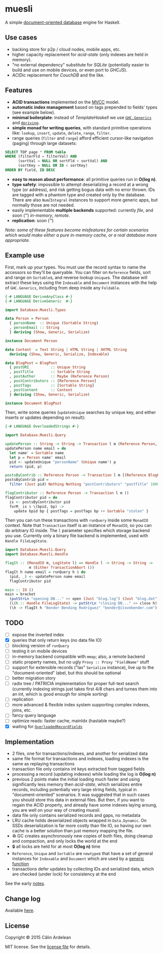muesli
======

A simple [document-oriented database][nosql] engine for Haskell.

Use cases
---------
* backing store for p2p / cloud nodes, mobile apps, etc.
* higher capacity replacement for *acid-state* (only indexes are held in memory).
* "no external dependency" substitute for *SQLite*
(potentially easier to build and use on mobile devices, or even port to *GHCJS*).
* *ACID*ic replacement for *CouchDB* and the like.

Features
--------
* **ACID transactions** implemented on the [MVCC][] model.
* **automatic index management** based on tags prepended to fields' types
(see example below).
* **minimal boilerplate**: instead of *TemplateHaskell* we use
[`GHC.Generics`][gen] and [`deriving`][der].
* **simple monad for writing queries**, with standard primitive operations like:
`lookup`, `insert`, `update`, `delete`, `range`, `filter`.
* range queries (`filter` and `range`) afford efficient cursor-like navigation
(paging) through large datasets:
```SQL
SELECT TOP page * FROM table
WHERE (filterFld = filterVal) AND
      (sortVal = NULL OR sortFld < sortVal) AND
      (sortKey = NULL OR ID < sortKey)
ORDER BY field, ID DESC
```
* **easy to reason about performance**: all primitive queries run in **O(log n)**.
* **type safety**: impossible to attempt deserializing a record at a wrong type
(or address), and risk getting bogus data with no error thrown.
IDs are tagged with a phantom type and created only by the database.
There are also `Num`/`Integral` instances to support more generic apps,
but normally those are not needed.
* easily implementable **multiple backends** supported: currently *file*, and
soon (:tm:) *in-memory*, *remote*.
* **replication**: soon (:tm:)

*Note: some of these features become misfeatures for certain scenarios which
would make either a pure in-memory cache, or a real database more appropriate.*

Example use
-----------
First, mark up your types. You must use the record syntax to name the
accessors so they'll be queryable. You can filter on `Reference` fields, sort and
range on `Sortable`s, and reverse lookup `Unique`s. The database will extract
these keys using the `Indexable` and `Document` instances with the help of
`GHC.Generics`, including from deep inside any `Foldable`.

```Haskell
{-# LANGUAGE DeriveAnyClass #-}
{-# LANGUAGE DeriveGeneric  #-}

import Database.Muesli.Types

data Person = Person
  { personName  :: Unique (Sortable String)
  , personEmail :: String
  } deriving (Show, Generic, Serialize)

instance Document Person

data Content  = Text String | HTML String | XHTML String
  deriving (Show, Generic, Serialize, Indexable)

data BlogPost = BlogPost
  { postURI          :: Unique String
  , postTitle        :: Sortable String
  , postAuthor       :: Maybe (Reference Person)
  , postContributors :: [Reference Person]
  , postTags         :: [Sortable String]
  , postContent      :: Content
  } deriving (Show, Generic, Serialize)

instance Document BlogPost
```

Then, write some queries (`updateUnique` searches by unique key, and either
inserts or updates depending on result):

```Haskell
{-# LANGUAGE OverloadedStrings #-}

import Database.Muesli.Query

updatePerson :: String -> String -> Transaction l m (Reference Person, Person)
updatePerson name email = do
  let name' = Sortable name
  let p = Person name' email
  pid <- updateUnique "personName" (Unique name') p
  return (pid, p)

postsByContrib :: Reference Person -> Transaction l m [(Reference BlogPost, BlogPost)]
postsByContrib pid =
  filter (Just pid) Nothing Nothing "postContributors" "postTitle" 1000

flagContributor :: Reference Person -> Transaction l m ()
flagContributor pid = do
  is <- postsByContributor pid
  forM_ is $ \(bpid, bp) ->
    update bpid bp { postTags = postTags bp ++ Sortable "stolen" }
```

Then you can run these transactions with `runQuery` inside some `MonadIO` context.
Note that `Transaction` itself is an instance of `MonadIO`, so you can do
arbitrary IO inside.
The `l` parameter specifies which storage backend you use.
Currently only a binary file backend is implemented, used with `Handle FileLogState`.

```Haskell
import Database.Muesli.Query
import Database.Muesli.Handle

flagIt :: (MonadIO m, LogState l) => Handle l -> String -> String ->
           m (Either TransactionAbort ())
flagIt h name email = runQuery h $ do
  (pid, _) <- updatePerson name email
  flagContributor pid

main :: IO ()
main = bracket
  (putStrLn "opening DB..." >> open (Just "blog.log") (Just "blog.dat"))
  (\(h :: Handle FileLogState) -> putStrLn "closing DB..." >> close h)
  (\h -> flagIt h "Bender Bending Rodríguez" "bender@ilovebender.com")

```

TODO
----
- [ ] expose the inverted index
- [x] queries that only return keys (no data file IO)
- [ ] blocking version of `runQuery`
- [ ] testing it on mobile devices
- [ ] in-memory backend compatible with `mmap`; also, a remote backend
- [ ] static property names, but no ugly `Proxy :: Proxy "FieldName"` stuff
- [ ] support for extensible records ("lax" `Serialize` instance),
live up to the "document-oriented" label, but this should be optional
- [ ] better migration story
- [ ] radix tree / PATRICIA implementation for proper full-text search
(currently indexing strings just takes first 4/8 chars and turnes them into an int,
which is good enough for simple sorting)
- [ ] replication
- [ ] more advanced & flexible index system supporting complex indexes, joins, etc.
- [ ] fancy query language
- [ ] optimize reads: faster cache, mainIdx (hastable maybe?)
- [x] waiting for [`OverloadedRecordFields`][orf]

Implementation
--------------
* 2 files, one for transactions/indexes, and another for serialized data
* same file format for transactions and indexes, loading indexes is
the same as replaying transactions
* transaction file only contains int keys extracted from tagged fields
* processing a record (updating indexes) while loading the log is **O(log n)**
* previous 2 points make the initial loading much faster and using significantly
less memory then *acid-state*, which serializes entire records, including
potentially very large string fields, typical in "document-oriented" scenarios.
It was suggested that in such cases you should store this data in external files.
But then, if you want to regain the ACID property, and already have some indexes
laying aroung, you are well on your way of creating *muesli*.
* data file only contains serialized records and gaps, no metadata
* LRU cache holds deserialized objects wrapped in `Data.Dynamic`.
On SSDs deserialization is far more costly than file IO,
so having our own cache is a better solution than just memory mapping the file.
* :recycle: GC creates asynchronously new copies of both files, doing cleanup and
compaction, and only locks the world at the end
* :lock: all locks are held for at most **O(log n)** time
* `Reference`, `Unique` and `Sortable` are `newtype`s that have a set of general
instances for `Indexable` and `Document` which are used by a [generic function][gen]
* transactions defer updates by collecting IDs and serialized data,
which are checked (under lock) for consistency at the end

See the early [notes][].

Change log
----------
Available [here][changes].

License
-------
Copyright © 2015 Călin Ardelean

MIT license. See the [license file][MIT] for details.

[nosql]: https://en.wikipedia.org/wiki/Document-oriented_database "Document-oriented database - Wikipedia"
[MVCC]: https://en.wikipedia.org/wiki/Multiversion_concurrency_control "Multiversion concurrency control - Wikipedia"
[gen]: https://downloads.haskell.org/~ghc/latest/docs/html/users_guide/generic-programming.html "Generic Programming - GHC User's Guide"
[der]: https://downloads.haskell.org/~ghc/latest/docs/html/users_guide/deriving.html "Extensions to the deriving mechanism - GHC User's Guide"
[orf]: https://ghc.haskell.org/trac/ghc/wiki/Records/OverloadedRecordFields "Overloaded Record Fields - GHC Wiki"
[notes]: https://github.com/clnx/muesli/blob/master/Notes.md "Muesli Implementation Notes"
[changes]: https://github.com/clnx/muesli/blob/master/CHANGELOG.md "Muesli change log"
[MIT]: https://github.com/clnx/muesli/blob/master/LICENSE.md "MIT License File"
